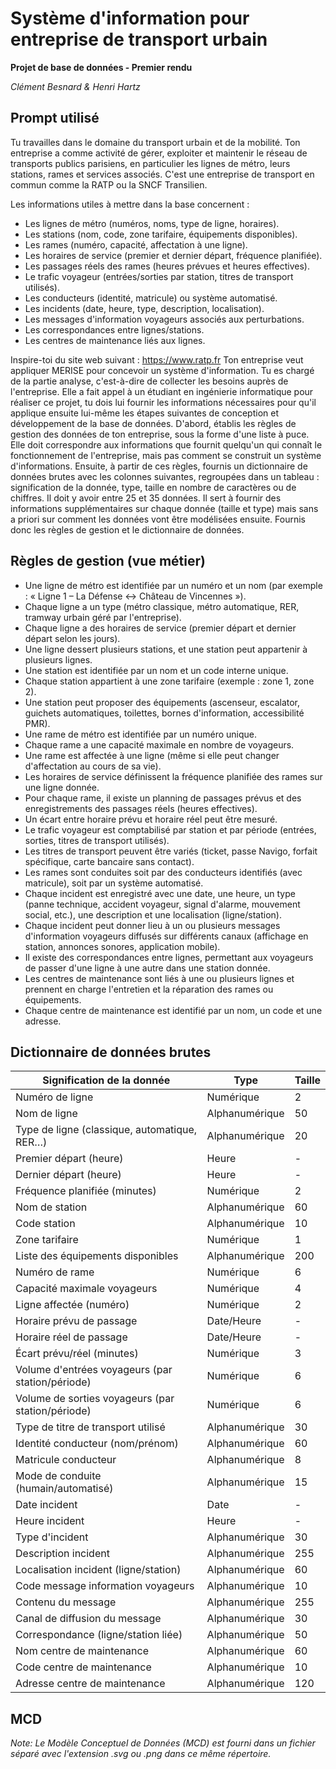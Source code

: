 # Système d'information pour entreprise de transport urbain
**Projet de base de données - Premier rendu**

*Clément Besnard & Henri Hartz*

## Prompt utilisé

Tu travailles dans le domaine du transport urbain et de la mobilité.
Ton entreprise a comme activité de gérer, exploiter et maintenir le réseau de transports publics parisiens, en particulier les lignes de métro, leurs stations, rames et services associés.
C'est une entreprise de transport en commun comme la RATP ou la SNCF Transilien.

Les informations utiles à mettre dans la base concernent :
-	Les lignes de métro (numéros, noms, type de ligne, horaires).
-	Les stations (nom, code, zone tarifaire, équipements disponibles).
-	Les rames (numéro, capacité, affectation à une ligne).
-	Les horaires de service (premier et dernier départ, fréquence planifiée).
-	Les passages réels des rames (heures prévues et heures effectives).
-	Le trafic voyageur (entrées/sorties par station, titres de transport utilisés).
-	Les conducteurs (identité, matricule) ou système automatisé.
-	Les incidents (date, heure, type, description, localisation).
-	Les messages d'information voyageurs associés aux perturbations.
-	Les correspondances entre lignes/stations.
-	Les centres de maintenance liés aux lignes.

Inspire-toi du site web suivant : https://www.ratp.fr
Ton entreprise veut appliquer MERISE pour concevoir un système d'information.
Tu es chargé de la partie analyse, c'est-à-dire de collecter les besoins auprès de l'entreprise.
Elle a fait appel à un étudiant en ingénierie informatique pour réaliser ce projet, tu dois lui fournir les informations nécessaires pour qu'il applique ensuite lui-même les étapes suivantes de conception et développement de la base de données.
D'abord, établis les règles de gestion des données de ton entreprise, sous la forme d'une liste à puce. Elle doit correspondre aux informations que fournit quelqu'un qui connaît le fonctionnement de l'entreprise, mais pas comment se construit un système d'informations.
Ensuite, à partir de ces règles, fournis un dictionnaire de données brutes avec les colonnes suivantes, regroupées dans un tableau : signification de la donnée, type, taille en nombre de caractères ou de chiffres. Il doit y avoir entre 25 et 35 données.
Il sert à fournir des informations supplémentaires sur chaque donnée (taille et type) mais sans a priori sur comment les données vont être modélisées ensuite.
Fournis donc les règles de gestion et le dictionnaire de données.

## Règles de gestion (vue métier)

- Une ligne de métro est identifiée par un numéro et un nom (par exemple : « Ligne 1 – La Défense ↔ Château de Vincennes »).
- Chaque ligne a un type (métro classique, métro automatique, RER, tramway urbain géré par l'entreprise).
- Chaque ligne a des horaires de service (premier départ et dernier départ selon les jours).
- Une ligne dessert plusieurs stations, et une station peut appartenir à plusieurs lignes.
- Une station est identifiée par un nom et un code interne unique.
- Chaque station appartient à une zone tarifaire (exemple : zone 1, zone 2).
- Une station peut proposer des équipements (ascenseur, escalator, guichets automatiques, toilettes, bornes d'information, accessibilité PMR).
- Une rame de métro est identifiée par un numéro unique.
- Chaque rame a une capacité maximale en nombre de voyageurs.
- Une rame est affectée à une ligne (même si elle peut changer d'affectation au cours de sa vie).
- Les horaires de service définissent la fréquence planifiée des rames sur une ligne donnée.
- Pour chaque rame, il existe un planning de passages prévus et des enregistrements des passages réels (heures effectives).
- Un écart entre horaire prévu et horaire réel peut être mesuré.
- Le trafic voyageur est comptabilisé par station et par période (entrées, sorties, titres de transport utilisés).
- Les titres de transport peuvent être variés (ticket, passe Navigo, forfait spécifique, carte bancaire sans contact).
- Les rames sont conduites soit par des conducteurs identifiés (avec matricule), soit par un système automatisé.
- Chaque incident est enregistré avec une date, une heure, un type (panne technique, accident voyageur, signal d'alarme, mouvement social, etc.), une description et une localisation (ligne/station).
- Chaque incident peut donner lieu à un ou plusieurs messages d'information voyageurs diffusés sur différents canaux (affichage en station, annonces sonores, application mobile).
- Il existe des correspondances entre lignes, permettant aux voyageurs de passer d'une ligne à une autre dans une station donnée.
- Les centres de maintenance sont liés à une ou plusieurs lignes et prennent en charge l'entretien et la réparation des rames ou équipements.
- Chaque centre de maintenance est identifié par un nom, un code et une adresse.

## Dictionnaire de données brutes

| **Signification de la donnée**                 | **Type**         | **Taille** |
|------------------------------------------------|------------------|------------|
| Numéro de ligne                                | Numérique        | 2          |
| Nom de ligne                                   | Alphanumérique   | 50         |
| Type de ligne (classique, automatique, RER…)   | Alphanumérique   | 20         |
| Premier départ (heure)                         | Heure            | -          |
| Dernier départ (heure)                         | Heure            | -          |
| Fréquence planifiée (minutes)                  | Numérique        | 2          |
| Nom de station                                 | Alphanumérique   | 60         |
| Code station                                   | Alphanumérique   | 10         |
| Zone tarifaire                                 | Numérique        | 1          |
| Liste des équipements disponibles              | Alphanumérique   | 200        |
| Numéro de rame                                 | Numérique        | 6          |
| Capacité maximale voyageurs                    | Numérique        | 4          |
| Ligne affectée (numéro)                        | Numérique        | 2          |
| Horaire prévu de passage                       | Date/Heure       | -          |
| Horaire réel de passage                        | Date/Heure       | -          |
| Écart prévu/réel (minutes)                     | Numérique        | 3          |
| Volume d'entrées voyageurs (par station/période)| Numérique       | 6          |
| Volume de sorties voyageurs (par station/période)| Numérique      | 6          |
| Type de titre de transport utilisé             | Alphanumérique   | 30         |
| Identité conducteur (nom/prénom)               | Alphanumérique   | 60         |
| Matricule conducteur                           | Alphanumérique   | 8          |
| Mode de conduite (humain/automatisé)           | Alphanumérique   | 15         |
| Date incident                                  | Date             | -          |
| Heure incident                                 | Heure            | -          |
| Type d'incident                                | Alphanumérique   | 30         |
| Description incident                           | Alphanumérique   | 255        |
| Localisation incident (ligne/station)          | Alphanumérique   | 60         |
| Code message information voyageurs             | Alphanumérique   | 10         |
| Contenu du message                             | Alphanumérique   | 255        |
| Canal de diffusion du message                  | Alphanumérique   | 30         |
| Correspondance (ligne/station liée)            | Alphanumérique   | 50         |
| Nom centre de maintenance                      | Alphanumérique   | 60         |
| Code centre de maintenance                     | Alphanumérique   | 10         |
| Adresse centre de maintenance                  | Alphanumérique   | 120        |

## MCD

_Note: Le Modèle Conceptuel de Données (MCD) est fourni dans un fichier séparé avec l'extension .svg ou .png dans ce même répertoire._
